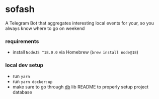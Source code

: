 # sofash

A Telegram Bot that aggregates interesting local events for your, so you always know where to go on weekend

### requirements

- install `NodeJS ^18.0.0` via Homebrew (`brew install node@18`)

### local dev setup

- run `yarn`
- run `yarn docker:up`
- make sure to go through [db](libs/db/README.md) lib README to properly setup project database
